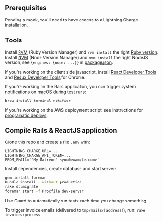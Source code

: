 ## Prerequisites

Pending a mock, you'll need to have access to a Lightning Charge installation.

## Tools

Install [RVM](https://rvm.io) (Ruby Version Manager) and `rvm install` the right [Ruby version](Gemfile#L1). Install [NVM](https://github.com/creationix/nvm#install-script) (Node Version Manager) and `nvm install` the right NodeJS version, see `{engines: {node: ...}}` in [package.json](package.json).

If you're working on the client side javascript, install [React Developer Tools](https://chrome.google.com/webstore/detail/react-developer-tools/fmkadmapgofadopljbjfkapdkoienihi) and [Redux Developer Tools](https://chrome.google.com/webstore/detail/redux-devtools/lmhkpmbekcpmknklioeibfkpmmfibljd) for Chrome.

If you're working on the Rails application, you can trigger system notifications on macOS during test runs:

```sh
brew install terminal-notifier
``` 

If you're working on the AWS deployment script, see instructions for [programatic deploys](/vendor/AWS#deploy).

## Compile Rails & ReactJS application

Clone this repo and create a file `.env` with:

```
LIGHTNING_CHARGE_URL=...
LIGHTNING_CHARGE_API_TOKEN=...
FROM_EMAIL='"My Matreon" <you@example.com>'
```

Install dependencies, create database and start server:

```sh
gem install foreman
bundle install --without production
rake db:migrate
foreman start -f Procfile.dev-server
```

Use Guard to automatically run tests each time you change something.

To trigger invoice emails (delivered to `tmp/mails/[address]`), run: `rake invoices:process`
